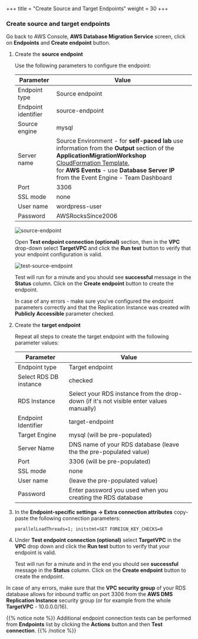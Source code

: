 +++
title = "Create Source and Target Endpoints"
weight = 30
+++


### Create source and target endpoints

Go back to AWS Console, **AWS Database Migration Service** screen, click on **Endpoints** and  **Create endpoint** button.

1. Create the **source endpoint**

    Use the following parameters to configure the endpoint:

    | Parameter           | Value                                          |
    | ------------------- | ---------------------------------------------- |
    | Endpoint type       | Source endpoint                                |
    | Endpoint identifier | source-endpoint                                |
    | Source engine       | mysql                                          |
    | Server name         | Source Environment - for **self-paced lab** use information from the **Output** section of the **ApplicationMigrationWorkshop** <a href="https://us-west-2.console.aws.amazon.com/cloudformation/home?region=us-west-2#/" target="_blank">CloudFormation Template</a>, <br>for **AWS Events** - use **Database Server IP** from the Event Engine - Team Dashboard   |
    | Port                | 3306                                           |
    | SSL mode            | none                                           |
    | User name           | wordpress-user                                 |
    | Password            | AWSRocksSince2006                                   |

    ![source-endpoint](/db-mig/source-endpoint.png)

    Open **Test endpoint connection (optional)** section, then in the **VPC** drop-down select **TargetVPC** and click the **Run test** button to verify that your endpoint configuration is valid.

    ![test-source-endpoint](/db-mig/test-source-endpoint.png)

    Test will run for a minute and you should see **successful** message in the **Status** column. Click on the **Create endpoint** button to create the endpoint.
    
    In case of any errors - make sure you've configured the endpoint parameters correctly and that the Replication Instance was created with **Publicly Accessible** parameter checked.

2. Create the **target endpoint**

    Repeat all steps to create the target endpoint with the following parameter values:

    | Parameter           | Value                                                 |
    | ------------------- | ----------------------------------------------------- |
    | Endpoint type       | Target endpoint                                       |
    | Select RDS DB instance | checked                                            |
    | RDS Instance        | Select your RDS instance from the drop-down (if it's not visible enter values manually)          |
    | Endpoint Identifier | target-endpoint                                       |
    | Target Engine       | mysql (will be pre-populated)                                                |
    | Server Name         | DNS name of your RDS database (leave the the pre-populated value)                             |
    | Port                | 3306     (will be pre-populated)                                             |
    | SSL mode            | none                                                  |
    | User name           | (leave the pre-populated value)                                                 |
    | Password            | Enter password you used when you creating the RDS database|


3. In the **Endpoint-specific settings -> Extra connection attributes** copy-paste the following connection parameters:

    ```
    parallelLoadThreads=1; initstmt=SET FOREIGN_KEY_CHECKS=0
    ```

4. Under **Test endpoint connection (optional)** select **TargetVPC** in the **VPC** drop down and click the **Run test** button to verify that your endpoint is valid.

    Test will run for a minute and in the end you should see **successful** message in the **Status** column. Click on the **Create endpoint** button to create the endpoint.

In case of any errors, make sure that the **VPC security group** of your RDS database allows for inbound traffic on port 3306 from the **AWS DMS Replication Instance** security group (or for example from the whole **TargetVPC** - 10.0.0.0/16).

{{% notice note %}}
Additional endpoint connection tests can be performed from **Endpoints** list by clicking the **Actions** button and then **Test connection**.
{{% /notice %}}
